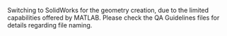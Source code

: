 Switching to SolidWorks for the geometry creation, due to the limited capabilities offered by MATLAB. Please check the QA Guidelines files for details regarding file naming. 
